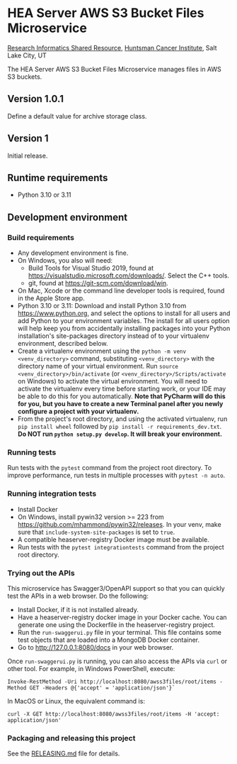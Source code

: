 # HEA Server AWS S3 Bucket Files Microservice
[Research Informatics Shared Resource](https://risr.hci.utah.edu), [Huntsman Cancer Institute](https://healthcare.utah.edu/huntsmancancerinstitute/),
Salt Lake City, UT

The HEA Server AWS S3 Bucket Files Microservice manages files in AWS S3 buckets.

## Version 1.0.1
Define a default value for archive storage class.

## Version 1
Initial release.

## Runtime requirements
* Python 3.10 or 3.11

## Development environment

### Build requirements
* Any development environment is fine.
* On Windows, you also will need:
    * Build Tools for Visual Studio 2019, found at https://visualstudio.microsoft.com/downloads/. Select the C++ tools.
    * git, found at https://git-scm.com/download/win.
* On Mac, Xcode or the command line developer tools is required, found in the Apple Store app.
* Python 3.10 or 3.11: Download and install Python 3.10 from https://www.python.org, and select the options to install
for all users and add Python to your environment variables. The install for all users option will help keep you from
accidentally installing packages into your Python installation's site-packages directory instead of to your virtualenv
environment, described below.
* Create a virtualenv environment using the `python -m venv <venv_directory>` command, substituting `<venv_directory>`
with the directory name of your virtual environment. Run `source <venv_directory>/bin/activate` (or `<venv_directory>/Scripts/activate` on Windows) to activate the virtual
environment. You will need to activate the virtualenv every time before starting work, or your IDE may be able to do
this for you automatically. **Note that PyCharm will do this for you, but you have to create a new Terminal panel
after you newly configure a project with your virtualenv.**
* From the project's root directory, and using the activated virtualenv, run `pip install wheel` followed by
  `pip install -r requirements_dev.txt`. **Do NOT run `python setup.py develop`. It will break your environment.**

### Running tests
Run tests with the `pytest` command from the project root directory. To improve performance, run tests in multiple
processes with `pytest -n auto`.

### Running integration tests
* Install Docker
* On Windows, install pywin32 version >= 223 from https://github.com/mhammond/pywin32/releases. In your venv, make sure that
`include-system-site-packages` is set to `true`.
* A compatible heaserver-registry Docker image must be available.
* Run tests with the `pytest integrationtests` command from the project root directory.

### Trying out the APIs
This microservice has Swagger3/OpenAPI support so that you can quickly test the APIs in a web browser. Do the following:
* Install Docker, if it is not installed already.
* Have a heaserver-registry docker image in your Docker cache. You can generate one using the Dockerfile in the
  heaserver-registry project.
* Run the `run-swaggerui.py` file in your terminal. This file contains some test objects that are loaded into a MongoDB
  Docker container.
* Go to http://127.0.0.1:8080/docs in your web browser.

Once `run-swaggerui.py` is running, you can also access the APIs via `curl` or other tool. For example, in Windows
PowerShell, execute:
```
Invoke-RestMethod -Uri http://localhost:8080/awss3files/root/items -Method GET -Headers @{'accept' = 'application/json'}`
```
In MacOS or Linux, the equivalent command is:
```
curl -X GET http://localhost:8080/awss3files/root/items -H 'accept: application/json'
```

### Packaging and releasing this project
See the [RELEASING.md](RELEASING.md) file for details.
